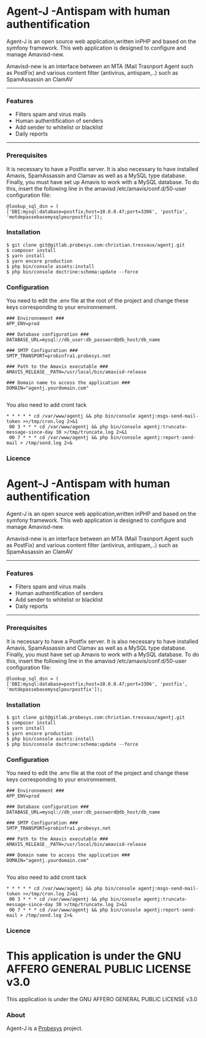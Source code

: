 
# Agent-J -Antispam with human authentification

Agent-J is an open source web application,written inPHP and based on the symfony framework. This web application is designed to configure and manage Amavisd-new.

Amavisd-new is an interface between an MTA (Mail Trasnport Agent such as PostFix) and various content filter (antivirus, antispam,..) such as SpamAssassin an ClamAV

---

### Features
- Filters spam and virus mails
- Human authentification of senders
- Add sender to whitelist or blacklist
- Daily reports

---

### Prerequisites

It is necessary to have a Postfix server.
It is also necessary to have installed Amavis, SpamAssassin and Clamav as well as a MySQL type database.
Finally, you must have set up Amavis to work with a MySQL database.
To do this, insert the following line in the amavisd /etc/amavis/conf.d/50-user configuration file:

```
@lookup_sql_dsn = ( ['DBI:mysql:database=postfix;host=10.0.0.47;port=3306', 'postfix', 'motdepassebasemysqlpourpostfix']);
```




### Installation
```shellscript
$ git clone git@gitlab.probesys.com:christian.tresvaux/agentj.git
$ composer install
$ yarn install
$ yarn encore production
$ php bin/console assets:install
$ php bin/console doctrine:schema:update --force
```
### Configuration
You need to edit the .env file at the root of the project and change these keys corresponding to your environnement.

```
### Environnement ###
APP_ENV=prod

### Database configuration ###
DATABASE_URL=mysql://db_user:db_password@db_host/db_name

### SMTP Configuration ###
SMTP_TRANSPORT=probinfra1.probesys.net

### Path to the Amavis executable ###
AMAVIS_RELEASE__PATH=/usr/local/bin/amavisd-release

### Domain name to access the application ###
DOMAIN="agentj.yourdomain.com"


```

You also need to add cront tack 
```
* * * * * cd /var/www/agentj && php bin/console agentj:msgs-send-mail-token >>/tmp/cron.log 2>&1
 00 3 * * * cd /var/www/agentj && php bin/console agentj:truncate-message-since-day 30 >/tmp/truncate.log 2>&1
 00 7 * * * cd /var/www/agentj && php bin/console agentj:report-send-mail > /tmp/send.log 2>&

```

### Licence  

# Agent-J -Antispam with human authentification

Agent-J is an open source web application,written inPHP and based on the symfony framework. This web application is designed to configure and manage Amavisd-new.

Amavisd-new is an interface between an MTA (Mail Trasnport Agent such as PostFix) and various content filter (antivirus, antispam,..) such as SpamAssassin an ClamAV

---

### Features
- Filters spam and virus mails
- Human authentification of senders
- Add sender to whitelist or blacklist
- Daily reports

---

### Prerequisites

It is necessary to have a Postfix server.
It is also necessary to have installed Amavis, SpamAssassin and Clamav as well as a MySQL type database.
Finally, you must have set up Amavis to work with a MySQL database.
To do this, insert the following line in the amavisd /etc/amavis/conf.d/50-user configuration file:

```
@lookup_sql_dsn = ( ['DBI:mysql:database=postfix;host=10.0.0.47;port=3306', 'postfix', 'motdepassebasemysqlpourpostfix']);
```




### Installation
```shellscript
$ git clone git@gitlab.probesys.com:christian.tresvaux/agentj.git
$ composer install
$ yarn install
$ yarn encore production
$ php bin/console assets:install
$ php bin/console doctrine:schema:update --force
```
### Configuration
You need to edit the .env file at the root of the project and change these keys corresponding to your environnement.

```
### Environnement ###
APP_ENV=prod

### Database configuration ###
DATABASE_URL=mysql://db_user:db_password@db_host/db_name

### SMTP Configuration ###
SMTP_TRANSPORT=probinfra1.probesys.net

### Path to the Amavis executable ###
AMAVIS_RELEASE__PATH=/usr/local/bin/amavisd-release

### Domain name to access the application ###
DOMAIN="agentj.yourdomain.com"


```

You also need to add cront tack 
```
* * * * * cd /var/www/agentj && php bin/console agentj:msgs-send-mail-token >>/tmp/cron.log 2>&1
 00 3 * * * cd /var/www/agentj && php bin/console agentj:truncate-message-since-day 30 >/tmp/truncate.log 2>&1
 00 7 * * * cd /var/www/agentj && php bin/console agentj:report-send-mail > /tmp/send.log 2>&

```

### Licence  

This application is under the GNU AFFERO GENERAL PUBLIC LICENSE v3.0
=======

This application is under the GNU AFFERO GENERAL PUBLIC LICENSE v3.0
### About  
Agent-J is a [Probesys](https://www.probesys.com) project.
